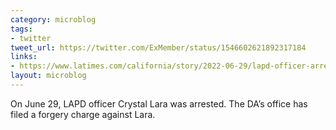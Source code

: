```yaml
---
category: microblog
tags:
- twitter
tweet_url: https://twitter.com/ExMember/status/1546602621892317184
links:
- https://www.latimes.com/california/story/2022-06-29/lapd-officer-arrested-charged-with-forgery-of-doctors-notes
layout: microblog
---
```

On June 29, LAPD officer Crystal Lara was arrested. The DA’s office has filed a forgery charge against Lara.
